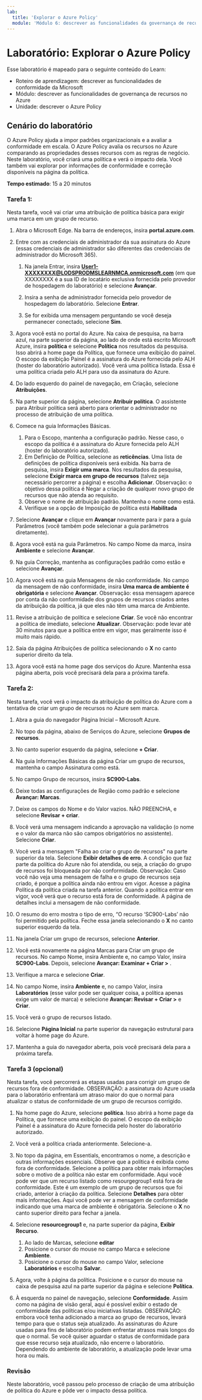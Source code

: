 ```yaml
---
lab:
  title: 'Explorar o Azure Policy'
  module: 'Módulo 6: descrever as funcionalidades da governança de recursos no Azure'
---
```



# <a name="lab-explore-azure-policy"></a>Laboratório: Explorar o Azure Policy

Esse laboratório é mapeado para o seguinte conteúdo do Learn:

- Roteiro de aprendizagem: descrever as funcionalidades de conformidade da Microsoft
- Módulo: descrever as funcionalidades de governança de recursos no Azure
- Unidade: descrever o Azure Policy

## <a name="lab-scenario"></a>Cenário do laboratório

O Azure Policy ajuda a impor padrões organizacionais e a avaliar a conformidade em escala. O Azure Policy avalia os recursos no Azure comparando as propriedades desses recursos com as regras de negócio. Neste laboratório, você criará uma política e verá o impacto dela.  Você também vai explorar por informações de conformidade e correção disponíveis na página da política.

**Tempo estimado**: 15 a 20 minutos

### <a name="task-1"></a>Tarefa 1:

Nesta tarefa, você vai criar uma atribuição de política básica para exigir uma marca em um grupo de recurso.
1.  Abra o Microsoft Edge. Na barra de endereços, insira **portal.azure.com**.

1. Entre com as credenciais de administrador da sua assinatura do Azure (essas credenciais de administrador são diferentes das credenciais de administrador do Microsoft 365).
    1. Na janela Entrar, insira **User1-XXXXXXXX@LODSPRODMSLEARNMCA.onmicrosoft.com** (em que XXXXXXXX é a sua ID de locatário exclusiva fornecida pelo provedor de hospedagem do laboratório) e selecione **Avançar**.

    1. Insira a senha de administrador fornecida pelo provedor de hospedagem do laboratório. Selecione **Entrar**.
    1. Se for exibida uma mensagem perguntando se você deseja permanecer conectado, selecione **Sim**.

1. Agora você está no portal do Azure.  Na caixa de pesquisa, na barra azul, na parte superior da página, ao lado de onde está escrito Microsoft Azure, insira **política** e selecione **Política** nos resultados da pesquisa. Isso abrirá a home page da Política, que fornece uma exibição do painel.  O escopo da exibição Painel é a assinatura do Azure fornecida pelo ALH (hoster do laboratório autorizado). Você verá uma política listada. Essa é uma política criada pelo ALH para uso da assinatura do Azure.

1. Do lado esquerdo do painel de navegação, em Criação, selecione **Atribuições**.

1. Na parte superior da página, selecione **Atribuir política**. O assistente para Atribuir política será aberto para orientar o administrador no processo de atribuição de uma política.

1. Comece na guia Informações Básicas.
    1. Para o Escopo, mantenha a configuração padrão. Nesse caso, o escopo da política é a assinatura do Azure fornecida pelo ALH (hoster do laboratório autorizado).
    1. Em Definição de Política, selecione as **reticências**.  Uma lista de definições de política disponíveis será exibida.  Na barra de pesquisa, insira **Exigir uma marca**. Nos resultados da pesquisa, selecione **Exigir marca em grupo de recursos** (talvez seja necessário percorrer a página) e escolha **Adicionar**.  Observação: o objetivo dessa política é Negar a criação de qualquer novo grupo de recursos que não atenda ao requisito.  
    1. Observe o nome de atribuição padrão.  Mantenha o nome como está.
    1. Verifique se a opção de Imposição de política está **Habilitada**

1. Selecione **Avançar** e clique em **Avançar** novamente para ir para a guia Parâmetros (você também pode selecionar a guia parâmetros diretamente).

1. Agora você está na guia Parâmetros. No campo Nome da marca, insira **Ambiente** e selecione **Avançar**.

1. Na guia Correção, mantenha as configurações padrão como estão e selecione **Avançar**.

1. Agora você está na guia Mensagens de não conformidade. No campo da mensagem de não conformidade, insira **Uma marca de ambiente é obrigatória** e selecione **Avançar**. Observação: essa mensagem aparece por conta da não conformidade dos grupos de recursos criados antes da atribuição da política, já que eles não têm uma marca de Ambiente.

1. Revise a atribuição de política e selecione **Criar**.  Se você não encontrar a política de imediato, selecione **Atualizar**. Observação: pode levar até 30 minutos para que a política entre em vigor, mas geralmente isso é muito mais rápido.

1. Saia da página Atribuições de política selecionando o **X** no canto superior direito da tela.

1. Agora você está na home page dos serviços do Azure.  Mantenha essa página aberta, pois você precisará dela para a próxima tarefa.

### <a name="task-2"></a>Tarefa 2:

Nesta tarefa, você verá o impacto da atribuição de política do Azure com a tentativa de criar um grupo de recursos no Azure sem marca.

1. Abra a guia do navegador Página Inicial – Microsoft Azure.

1. No topo da página, abaixo de Serviços do Azure, selecione **Grupos de recursos**.

1. No canto superior esquerdo da página, selecione **+ Criar**.

1. Na guia Informações Básicas da página Criar um grupo de recursos, mantenha o campo Assinatura como está.

1. No campo Grupo de recursos, insira **SC900-Labs**.

1. Deixe todas as configurações de Região como padrão e selecione **Avançar: Marcas**.

1. Deixe os campos do Nome e do Valor vazios.  NÃO PREENCHA, e selecione **Revisar + criar**.

1. Você verá uma mensagem indicando a aprovação na validação (o nome e o valor da marca não são campos obrigatórios no assistente). Selecione **Criar**.

1. Você verá a mensagem "Falha ao criar o grupo de recursos" na parte superior da tela. Selecione **Exibir detalhes de erro**. A condição que faz parte da política do Azure não foi atendida, ou seja, a criação do grupo de recursos foi bloqueada por não conformidade. Observação: Caso você não veja uma mensagem de falha e o grupo de recursos seja criado, é porque a política ainda não entrou em vigor.  Acesse a página Política da política criada na tarefa anterior. Quando a política entrar em vigor, você verá que o recurso está fora de conformidade.  A página de detalhes inclui a mensagem de não conformidade.

1. O resumo do erro mostra o tipo de erro, “O recurso ‘SC900-Labs’ não foi permitido pela política.  Feche essa janela selecionando o **X** no canto superior esquerdo da tela.

1. Na janela Criar um grupo de recursos, selecione **Anterior**.

1. Você está novamente na página Marcas para Criar um grupo de recursos.  No campo Nome, insira Ambiente e, no campo Valor, insira **SC900-Labs**. Depois, selecione **Avançar: Examinar + Criar >** .

1. Verifique a marca e selecione **Criar**.

1. No campo Nome, insira **Ambiente** e, no campo Valor, insira **Laboratórios** (esse valor pode ser qualquer coisa, a política apenas exige um valor de marca) e selecione **Avançar: Revisar + Criar >** e **Criar**.

1. Você verá o grupo de recursos listado.  

1. Selecione **Página Inicial** na parte superior da navegação estrutural para voltar à home page do Azure.

1. Mantenha a guia do navegador aberta, pois você precisará dela para a próxima tarefa.

### <a name="task-3-optional"></a>Tarefa 3 (opcional)

Nesta tarefa, você percorrerá as etapas usadas para corrigir um grupo de recursos fora de conformidade. OBSERVAÇÃO: a assinatura do Azure usada para o laboratório enfrentará um atraso maior do que o normal para atualizar o status de conformidade de um grupo de recursos corrigido.

1. Na home page do Azure, selecione **política**. Isso abrirá a home page da Política, que fornece uma exibição do painel.  O escopo da exibição Painel é a assinatura do Azure fornecida pelo hoster do laboratório autorizado.  

1. Você verá a política criada anteriormente. Selecione-a.

1. No topo da página, em Essentials, encontramos o nome, a descrição e outras informações essenciais.  Observe que a política é exibida como fora de conformidade.  Selecione a política para obter mais informações sobre o motivo de a política não estar em conformidade. Aqui você pode ver que um recurso listado como resourgegroup1 está fora de conformidade.  Este é um exemplo de um grupo de recursos que foi criado, anterior à criação da política. Selecione **Detalhes** para obter mais informações.  Aqui você pode ver a mensagem de conformidade indicando que uma marca de ambiente é obrigatória.  Selecione o **X** no canto superior direito para fechar a janela.

1. Selecione **resourcegroup1** e, na parte superior da página, **Exibir Recurso**.
    1. Ao lado de Marcas, selecione **editar**
    1. Posicione o cursor do mouse no campo Marca e selecione **Ambiente**.
    1. Posicione o cursor do mouse no campo Valor, selecione **Laboratórios** e escolha **Salvar**.

1. Agora, volte à página da política.  Posicione e o cursor do mouse na caixa de pesquisa azul na parte superior da página e selecione **Política**.

1. À esquerda no painel de navegação, selecione **Conformidade**.  Assim como na página de visão geral, aqui é possível exibir o estado de conformidade das políticas e/ou iniciativas listadas.  OBSERVAÇÃO: embora você tenha adicionado a marca ao grupo de recursos, levará tempo para que o status seja atualizado.  As assinaturas do Azure usadas para fins de laboratório podem enfrentar atrasos mais longos do que o normal. Se você quiser aguardar o status de conformidade para que esse recurso seja atualizado, não encerre o laboratório. Dependendo do ambiente de laboratório, a atualização pode levar uma hora ou mais.  

### <a name="review"></a>Revisão

Neste laboratório, você passou pelo processo de criação de uma atribuição de política do Azure e pôde ver o impacto dessa política.
